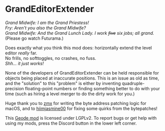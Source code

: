 # GrandEditorExtender
*Grand Midwife: I am the Grand Priestess!*\
*Fry: Aren't you also the Grand Midwife?*\
*Grand Midwife: And the Grand Lunch Lady. I work ~~five~~ six jobs; all grand.*\
<co>(Please go watch Futurama.)</c>

Does exactly what you think this mod does: horizontally extend the level editor *really* far.\
No frills, no softtoggles, no crashes, no fuss.\
<cy>*Shh... it just works!*</c>

<cr>None of the developers of GrandEditorExtender can be held responsible for objects being placed at inaccurate positions.</c> <cl>This is an issue as old as time, and the "solution" to this "problem" is either by inventing quadruple-precision floating-point numbers or finding something better to do with your time (such as hiring a level merger to do the dirty work for you.)</c>

Huge thank you to [zmx](https://github.com/qimiko) for writing the byte address patching logic for macOS, and to [hiimjasmine00](https://github.com/hiimjasmine00) for fixing some quirks from the bytepatches!

This [Geode mod](https://geode-sdk.org) is licensed under LGPLv2. To report bugs or get help with using my mods, press the Discord button in the lower left corner.